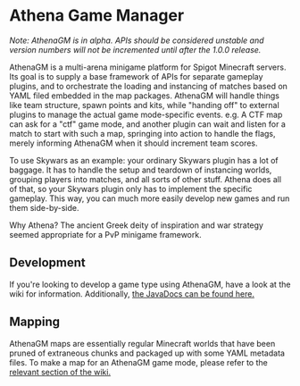 # Athena Game Manager

*Note: AthenaGM is in alpha. APIs should be considered unstable and version numbers will not be incremented until after the 1.0.0 release.*

AthenaGM is a multi-arena minigame platform for Spigot Minecraft servers. Its goal is to supply a base framework of APIs for separate gameplay plugins, and to orchestrate the loading and instancing of matches based on YAML filed embedded in the map packages. AthenaGM will handle things like team structure, spawn points and kits, while "handing off" to external plugins to manage the actual game mode-specific events. e.g. A CTF map can ask for a "ctf" game mode, and another plugin can wait and listen for a match to start with such a map, springing into action to handle the flags, merely informing AthenaGM when it should increment team scores.

To use Skywars as an example: your ordinary Skywars plugin has a lot of baggage. It has to handle the setup and teardown of instancing worlds, grouping players into matches, and all sorts of other stuff. Athena does all of that, so your Skywars plugin only has to implement the specific gameplay. This way, you can much more easily develop new games and run them side-by-side.

Why Athena? The ancient Greek deity of inspiration and war strategy seemed appropriate for a PvP minigame framework.

## Development

If you're looking to develop a game type using AthenaGM, have a look at the wiki for information. Additionally, [the JavaDocs can be found here.](http://javadoc.rdwl.xyz/athenagm/apidocs/)

## Mapping

AthenaGM maps are essentially regular Minecraft worlds that have been pruned of extraneous chunks and packaged up with some YAML metadata files. To make a map for an AthenaGM game mode, please refer to the [relevant section of the wiki.](https://github.com/redwallhp/AthenaGM/wiki)
